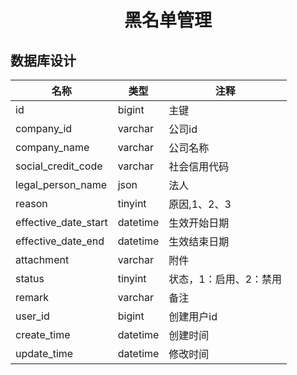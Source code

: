# <center>黑名单管理</center>

## 数据库设计

|名称|类型|注释|
|-|-|-|
|id|bigint|主键|
|company_id|varchar|公司id|
|company_name|varchar|公司名称|
|social_credit_code|varchar|社会信用代码|
|legal_person_name|json|法人|
|reason|tinyint|原因,1、2、3|
|effective_date_start|datetime|生效开始日期|
|effective_date_end|datetime|生效结束日期|
|attachment|varchar|附件|
|status|tinyint|状态，1：启用、2：禁用|
|remark|varchar|备注|
|user_id|bigint|创建用户id|
|create_time|datetime|创建时间|
|update_time|datetime|修改时间|
